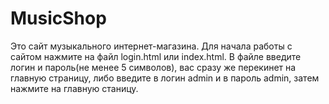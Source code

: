 # MusicShop
Это сайт музыкального интернет-магазина.
Для начала работы с сайтом нажмите на файл login.html или index.html.
В файле введите логин и пароль(не менее 5 символов), вас сразу же перекинет на главную страницу,
либо введите в логин admin и в пароль admin, затем нажмите на главную станицу.
